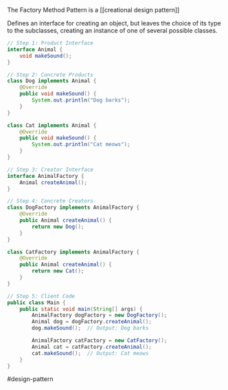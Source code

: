 The Factory Method Pattern is a [[creational design pattern]]

Defines an interface for creating an object, but leaves the choice of its type to the subclasses, creating an instance of one of several possible classes.

```Java
// Step 1: Product Interface
interface Animal {
    void makeSound();
}

// Step 2: Concrete Products
class Dog implements Animal {
    @Override
    public void makeSound() {
        System.out.println("Dog barks");
    }
}

class Cat implements Animal {
    @Override
    public void makeSound() {
        System.out.println("Cat meows");
    }
}

// Step 3: Creator Interface
interface AnimalFactory {
    Animal createAnimal();
}

// Step 4: Concrete Creators
class DogFactory implements AnimalFactory {
    @Override
    public Animal createAnimal() {
        return new Dog();
    }
}

class CatFactory implements AnimalFactory {
    @Override
    public Animal createAnimal() {
        return new Cat();
    }
}

// Step 5: Client Code
public class Main {
    public static void main(String[] args) {
        AnimalFactory dogFactory = new DogFactory();
        Animal dog = dogFactory.createAnimal();
        dog.makeSound();  // Output: Dog barks

        AnimalFactory catFactory = new CatFactory();
        Animal cat = catFactory.createAnimal();
        cat.makeSound();  // Output: Cat meows
    }
}
```

#design-pattern 